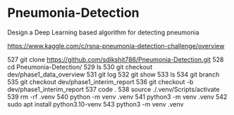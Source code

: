 # Pneumonia-Detection


 Design a Deep Learning based algorithm for detecting pneumonia

 https://www.kaggle.com/c/rsna-pneumonia-detection-challenge/overview

  527  git clone https://github.com/sdikshit786/Pneumonia-Detection.git
  528  cd Pneumonia-Detection/
  529  ls
  530  git checkout dev/phase1_data_overview
  531  git log
  532  git show
  533  ls
  534  git branch
  535  git checkout dev/phase1_interim_report
  536  git checkout -b dev/phase1_interim_report
  537  code .
  538  source ./.venv/Scripts/activate
  539  rm -rf .venv
  540  python -m venv .venv
  541  python3 -m venv .venv
  542  sudo apt install python3.10-venv
  543  python3 -m venv .venv
